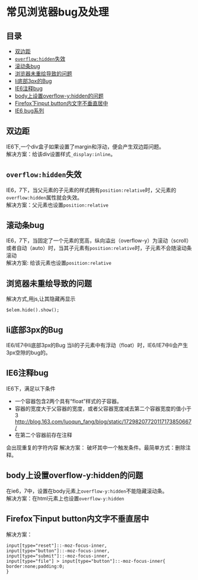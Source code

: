 # 常见浏览器bug及处理
## 目录
* [双边距](#double-margin)
* [`overflow:hidden`失效](#double-margin)
* [滚动条bug](#double-margin)
* [浏览器未重绘导致的问题](#repaint)
* [li底部3px的Bug](#float-li-3px)
* [IE6注释bug](#repeat-text)
* [body上设置overflow-y:hidden的问题](#over-flow-y)
* [Firefox下input button内文字不垂直居中](#text-v-center)
* [IE6 bug系列](http://www.css88.com/archives/tag/ie6-bug)


## <a name="double-margin">双边距</a>
IE6下,一个div盒子如果设置了margin和浮动，便会产生双边距问题。    
解决方案：给该div设置样式`_display:inline`。

## <a name="overflow-hidden-bug">`overflow:hidden`失效</a>
IE6，7下，当父元素的子元素的样式拥有`position:relative`时，父元素的`overflow:hidden`属性就会失效。    
解决方案：父元素也设置`position:relative`

## <a name="scroll-hidden-bug">滚动条bug</a>
IE6，7下，当固定了一个元素的宽高，纵向溢出（overflow-y）为滚动（scroll）或者自动（auto）时，当其子元素有`position:relative`时，子元素不会随滚动条滚动    
解决方案: 给该元素也设置`position:relative`

## <a name="repaint">浏览器未重绘导致的问题</a>
解决方式,用js,让其隐藏再显示
```
$elem.hide().show();
```

## <a name="float-li-3px">li底部3px的Bug</a>
IE6/IE7中li底部3px的Bug   当li的子元素中有浮动（float）时，IE6/IE7中li会产生3px空隙的bug的。


## <a name="repeat-text">IE6注释bug</a>
IE6下，满足以下条件
* 一个容器包含2两个具有“float”样式的子容器。
* 容器的宽度大于父容器的宽度，或者父容器宽度减去第二个容器宽度的值小于3
http://blog.163.com/luoqun_fang/blog/static/17298207720117173850667/
* 在第二个容器前存在注释

会出现重复的字符内容
解决方案： 破坏其中一个触发条件。最简单方式：删除注释。


## <a name="over-flow-y">body上设置overflow-y:hidden的问题</a>

在ie6，7中，设置在body元素上`overflow-y:hidden`不能隐藏滚动条。    
解决方案：在html元素上也设置`overflow-y:hidden`

## <a name="text-v-center">Firefox下input button内文字不垂直居中</a>
解决方案：
```
input[type="reset"]::-moz-focus-inner,
input[type="button"]::-moz-focus-inner,
input[type="submit"]::-moz-focus-inner,
input[type="file"] > input[type="button"]::-moz-focus-inner{
border:none;padding:0;
}
```

